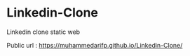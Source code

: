 # Linkedin-Clone
Linkedin clone static web

Public url : https://muhammedarifp.github.io/Linkedin-Clone/
